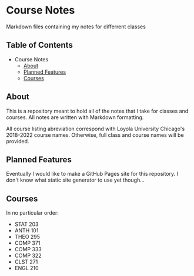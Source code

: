 # Course Notes
Markdown files containing my notes for differrent classes

## Table of Contents
- Course Notes
  - [About](#course-notes)
  - [Planned Features](#planned-features)
  - [Courses](#courses)
  
## About
This is a repository meant to hold all of the notes that I take for classes and courses. All notes are written with Markdown formatting.

All course listing abreviation correspond with Loyola University Chicago's 2018-2022 course names. Otherwise, full class and course names will be provided.  

## Planned Features
Eventually I would like to make a GitHub Pages site for this repository. I don't know what static site generator to use yet though...

## Courses
In no particular order:
- STAT 203
- ANTH 101
- THEO 295
- COMP 371
- COMP 333
- COMP 322
- CLST 271
- ENGL 210
